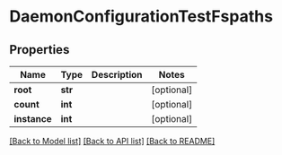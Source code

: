# DaemonConfigurationTestFspaths

## Properties
Name | Type | Description | Notes
------------ | ------------- | ------------- | -------------
**root** | **str** |  | [optional] 
**count** | **int** |  | [optional] 
**instance** | **int** |  | [optional] 

[[Back to Model list]](../README.md#documentation-for-models) [[Back to API list]](../README.md#documentation-for-api-endpoints) [[Back to README]](../README.md)


